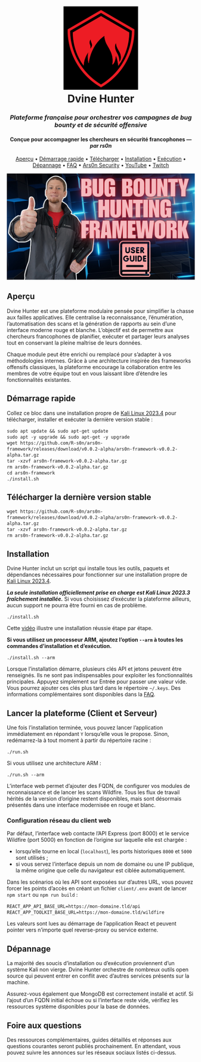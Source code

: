 <h1 align="center">
  <a href="https://www.linkedin.com/in/%E2%84%8C%F0%9D%94%9E%F0%9D%94%AF%F0%9D%94%AF%F0%9D%94%A6%F0%9D%94%B0%F0%9D%94%AC%F0%9D%94%AB-%E2%84%9C%F0%9D%94%A6%F0%9D%94%A0%F0%9D%94%A5%F0%9D%94%9E%F0%9D%94%AF%F0%9D%94%A1%F0%9D%94%B0%F0%9D%94%AC%F0%9D%94%AB-%F0%9D%96%A2%F0%9D%96%A8%F0%9D%96%B2%F0%9D%96%B2%F0%9D%96%AF-%F0%9D%96%AE%F0%9D%96%B2%F0%9D%96%B6%F0%9D%96%A4-%F0%9D%96%AC%F0%9D%96%B2%F0%9D%96%BC-7a55bb158/"><img src="static/rs0n-logo.png" width="200px" alt="Logo Dvine Hunter"></a>
  <br>
  Dvine Hunter
  <br>
</h1>

<h3 align="center"><em>Plateforme française pour orchestrer vos campagnes de bug bounty et de sécurité offensive</em></h3>

<h4 align="center"><strong>Conçue pour accompagner les chercheurs en sécurité francophones</strong> — <em>par rs0n</em></h4>

<p align="center">
  <a href="#aperçu">Aperçu</a> •
  <a href="#demarrage-rapide">Démarrage rapide</a> •
  <a href="#telecharger-la-derniere-version-stable">Télécharger</a> •
  <a href="#installation">Installation</a> •
  <a href="#lancer-la-plateforme-client-et-serveur">Exécution</a> •
  <a href="#depannage">Dépannage</a> •
  <a href="#foire-aux-questions">FAQ</a> •
  <a href="https://ars0nsecurity.com" target="_blank">Ars0n Security</a> •
  <a href="https://www.youtube.com/@rs0n_live" target="_blank">YouTube</a> •
  <a href="https://www.twitch.tv/rs0n_live" target="_blank">Twitch</a>
</p>

<div align="center">
  <a href="https://www.youtube.com/watch?v=G89LTJRQC0M"><img src="static/thumbnail.png" width="600px" alt="Présentation vidéo"></a>
</div>

## Aperçu

Dvine Hunter est une plateforme modulaire pensée pour simplifier la chasse aux failles applicatives. Elle centralise la reconnaissance, l’énumération, l’automatisation des scans et la génération de rapports au sein d’une interface moderne rouge et blanche. L’objectif est de permettre aux chercheurs francophones de planifier, exécuter et partager leurs analyses tout en conservant la pleine maîtrise de leurs données.

Chaque module peut être enrichi ou remplacé pour s’adapter à vos méthodologies internes. Grâce à une architecture inspirée des frameworks offensifs classiques, la plateforme encourage la collaboration entre les membres de votre équipe tout en vous laissant libre d’étendre les fonctionnalités existantes.

## Démarrage rapide

Collez ce bloc dans une installation propre de [Kali Linux 2023.4](https://www.kali.org/get-kali/#kali-installer-images) pour télécharger, installer et exécuter la dernière version stable :

```
sudo apt update && sudo apt-get update
sudo apt -y upgrade && sudo apt-get -y upgrade
wget https://github.com/R-s0n/ars0n-framework/releases/download/v0.0.2-alpha/ars0n-framework-v0.0.2-alpha.tar.gz
tar -xzvf ars0n-framework-v0.0.2-alpha.tar.gz
rm ars0n-framework-v0.0.2-alpha.tar.gz
cd ars0n-framework
./install.sh
```

## Télécharger la dernière version stable

```
wget https://github.com/R-s0n/ars0n-framework/releases/download/v0.0.2-alpha/ars0n-framework-v0.0.2-alpha.tar.gz
tar -xzvf ars0n-framework-v0.0.2-alpha.tar.gz
rm ars0n-framework-v0.0.2-alpha.tar.gz
```

## Installation

Dvine Hunter inclut un script qui installe tous les outils, paquets et dépendances nécessaires pour fonctionner sur une installation propre de [Kali Linux 2023.4](https://www.kali.org/get-kali/#kali-installer-images).

***La seule installation officiellement prise en charge est Kali Linux 2023.3 fraîchement installée.*** Si vous choisissez d’exécuter la plateforme ailleurs, aucun support ne pourra être fourni en cas de problème.

```
./install.sh
```

Cette [vidéo](https://www.youtube.com/watch?v=cF4xtVS7Rnc) illustre une installation réussie étape par étape.

**Si vous utilisez un processeur ARM, ajoutez l’option `--arm` à toutes les commandes d’installation et d’exécution.**

```
./install.sh --arm
```

Lorsque l’installation démarre, plusieurs clés API et jetons peuvent être renseignés. Ils ne sont pas indispensables pour exploiter les fonctionnalités principales. Appuyez simplement sur Entrée pour passer une valeur vide. Vous pourrez ajouter ces clés plus tard dans le répertoire `~/.keys`. Des informations complémentaires sont disponibles dans la [FAQ](#foire-aux-questions).

## Lancer la plateforme (Client et Serveur)

Une fois l’installation terminée, vous pouvez lancer l’application immédiatement en répondant `Y` lorsqu’elle vous le propose. Sinon, redémarrez-la à tout moment à partir du répertoire racine :

```
./run.sh
```

Si vous utilisez une architecture ARM :

```
./run.sh --arm
```

L’interface web permet d’ajouter des FQDN, de configurer vos modules de reconnaissance et de lancer les scans Wildfire. Tous les flux de travail hérités de la version d’origine restent disponibles, mais sont désormais présentés dans une interface modernisée en rouge et blanc.

### Configuration réseau du client web

Par défaut, l’interface web contacte l’API Express (port 8000) et le service Wildfire (port 5000) en fonction de l’origine sur laquelle elle est chargée :

* lorsqu’elle tourne en local (`localhost`), les ports historiques `8000` et `5000` sont utilisés ;
* si vous servez l’interface depuis un nom de domaine ou une IP publique, la même origine que celle du navigateur est ciblée automatiquement.

Dans les scénarios où les API sont exposées sur d’autres URL, vous pouvez forcer les points d’accès en créant un fichier `client/.env` avant de lancer `npm start` ou `npm run build` :

```
REACT_APP_API_BASE_URL=https://mon-domaine.tld/api
REACT_APP_TOOLKIT_BASE_URL=https://mon-domaine.tld/wildfire
```

Les valeurs sont lues au démarrage de l’application React et peuvent pointer vers n’importe quel reverse-proxy ou service externe.

## Dépannage

La majorité des soucis d’installation ou d’exécution proviennent d’un système Kali non vierge. Dvine Hunter orchestre de nombreux outils open source qui peuvent entrer en conflit avec d’autres services présents sur la machine.

Assurez-vous également que MongoDB est correctement installé et actif. Si l’ajout d’un FQDN initial échoue ou si l’interface reste vide, vérifiez les ressources système disponibles pour la base de données.

## Foire aux questions

Des ressources complémentaires, guides détaillés et réponses aux questions courantes seront publiés prochainement. En attendant, vous pouvez suivre les annonces sur les réseaux sociaux listés ci-dessus.
